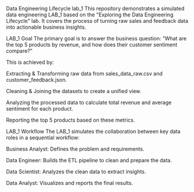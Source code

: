 Data Engineering Lifecycle lab_1
This repository demonstrates a simulated data engineering LAB_1 based on the "Exploring the Data Engineering Lifecycle" lab. It covers the process of turning raw sales and feedback data into actionable business insights.

LAB_1 Goal
The primary goal is to answer the business question: “What are the top 5 products by revenue, and how does their customer sentiment compare?”

This is achieved by:

Extracting & Transforming raw data from sales_data_raw.csv and customer_feedback.json.

Cleaning & Joining the datasets to create a unified view.

Analyzing the processed data to calculate total revenue and average sentiment for each product.

Reporting the top 5 products based on these metrics.

LAB_1 Workflow
The LAB_1 simulates the collaboration between key data roles in a sequential workflow:

Business Analyst: Defines the problem and requirements.

Data Engineer: Builds the ETL pipeline to clean and prepare the data.

Data Scientist: Analyzes the clean data to extract insights.

Data Analyst: Visualizes and reports the final results.
